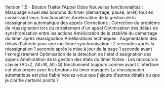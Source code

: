 Version 1.5 - Bouton Traiter l'Appel Odoo
Nouvelles fonctionnalités :
Masquage visuel des boutons du timer (démarrage, pause, arrêt) tout en conservant leurs fonctionnalités
Amélioration de la gestion de la réassignation automatique des appels
Corrections :
Correction du problème de réassignation lors du retraitement d'un appel
Optimisation des délais de synchronisation entre les actions
Amélioration de la stabilité du démarrage du timer après réassignation
Améliorations techniques :
Augmentation des délais d'attente pour une meilleure synchronisation :
2 secondes après la réassignation
1 seconde après la mise à jour de la page
1 seconde avant l'enregistrement
Optimisation de la détection de l'état d'assignation des appels
Amélioration de la gestion des états du timer
Notes :
Les raccourcis clavier (Alt+Z, Alt+W, Alt+Q) fonctionnent toujours comme avant
L'interface est plus propre avec les boutons du timer masqués
La réassignation automatique est plus fiable
Voulez-vous que j'ajoute d'autres détails ou que je clarifie certains points ?

